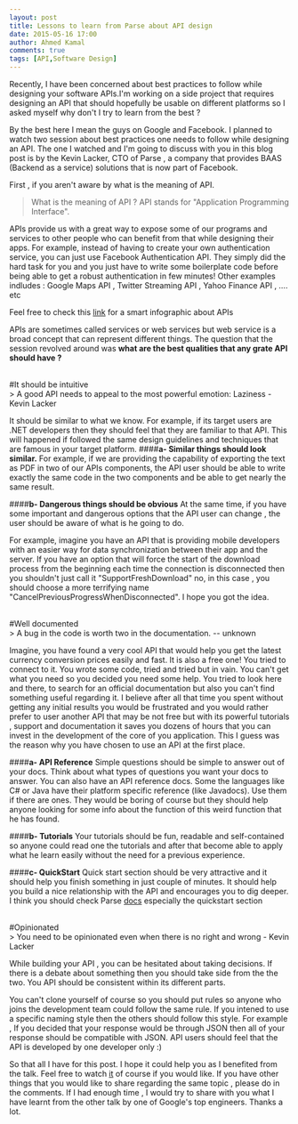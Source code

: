 ```yaml
---
layout: post
title: Lessons to learn from Parse about API design
date: 2015-05-16 17:00
author: Ahmed Kamal
comments: true
tags: [API,Software Design]
---
```

Recently, I have been concerned about best practices to follow while designing your software APIs.I'm working on a side project that requires designing an API that should hopefully be usable on different platforms so I asked myself why don't I try to learn from the best ?

By the best here I mean the guys on Google and Facebook. I planned to watch two session about best practices one needs to follow while designing an API. The one I watched and I'm going to discuss with you in this blog post is by the Kevin Lacker,  CTO of Parse , a company that provides BAAS (Backend as a service) solutions that is now part of Facebook.

First , if you aren't aware by what is the meaning of API.

> What is the meaning of API ? 
> API stands for "Application Programming Interface". 

APIs provide us with a great way to expose some of our programs and services to other people who can benefit from that while designing their apps. For example, instead of having to create your own authentication service, you can just use Facebook Authentication API. 
They simply did the hard task for you and you just have to write some boilerplate code before being able to get a robust authentication in few minutes!
Other examples indludes : Google Maps API , Twitter Streaming API , Yahoo Finance API , …. etc

Feel free to check this [link](https://www.pinterest.com/pin/481111172665337191/) for a smart infographic about APIs


APIs are sometimes called services or web services but web service is a broad concept that can represent  different things. The question that the session revolved around was **what are the best qualities that any grate API should have ?**

<br/>
#It should be intuitive
<br/>
>  A good API needs to appeal to the most powerful emotion: Laziness - Kevin Lacker

 
It should be similar to what we know. For example, if its target users are .NET developers then they should feel that they are familiar to that API. This will happened if followed the same design guidelines and techniques that are famous in your target platform. 
####**a-	Similar things should look similar.**
For example, if we are providing the capability of exporting the text as PDF in two of our APIs components, the API user should be able to write exactly the same code in the two components and be able to get nearly the same result. 


####**b-	Dangerous things should be obvious**
At the same time, if you have some important and dangerous options that the API user  can change , the user should be aware of what is he going to do.

For example, imagine you have an API that is providing mobile developers with an easier way for data synchronization between their app and the server. If you have an option that will force the start of the download process from the beginning each time the connection is disconnected then you shouldn't just call it "SupportFreshDownload" no, in this case , you should choose a more terrifying name "CancelPreviousProgressWhenDisconnected". I hope you got the idea.

<br/>
#Well documented
<br/>
> A bug in the code is worth two in the documentation.   -- unknown

Imagine, you have found a very cool API that would help you get the latest currency conversion prices easily and fast. It is also a free one! You tried to connect to it. You wrote some code, tried and tried but in vain. You can't get what you need so you decided you need some help. You tried to look here and there, to search for an official documentation but also you can't find something useful regarding it. 
I believe after all that time you spent without getting any initial results you would be frustrated and you would rather prefer to user another API that may be not free but with its powerful tutorials , support and documentation it saves you dozens of hours that you can invest in the development of the core of you application. This I guess was the reason why you have chosen to use an API at the first place.

####**a-	API Reference**
Simple questions should be simple to answer out of your docs. Think about what types of questions you want your docs to answer. 
You can also have an API reference docs. Some the languages like C# or Java have their platform specific reference (like Javadocs). Use them if there are ones. They would be boring of course but they should help anyone looking for some info about the function of this weird function that he has found.

####**b-	Tutorials**
Your tutorials should be fun, readable and self-contained so anyone could read one the tutorials and after that become able to apply what he learn easily without the need for a previous experience.

####**c-	QuickStart**
Quick start section should be very attractive and it should help you finish something in just couple of minutes. It should help you build a nice relationship with the API and encourages you to dig deeper.
I think you should check Parse [docs](https://parse.com/docs) especially the quickstart section



<br/>
#Opinionated
<br/>
> You need to be opinionated even when there is no right and wrong - Kevin Lacker

While building your API , you can be hesitated about taking decisions. If there is a debate about something then you should take side from the the two. 
You API should be consistent within its different parts. 

You can't clone yourself of course so you should put rules so anyone who joins the development team could follow the same rule. If you intened to use a specific naming style then the others should follow this style. For example ,  If you decided that your response would be through JSON then all of your response should be compatible with JSON. API users should feel that the API is developed by one developer only :)


So that all I have for this post. I hope it could help you as I benefited from the talk. Feel free to watch [it](https://www.youtube.com/watch?v=qCdpTji8nxo) of course if you would like. If you have other things that you would like to share regarding the same topic , please do in the comments. If I had enough time , I would try to share with you what I have learnt from the other talk by one of Google's top engineers. Thanks a lot. 

